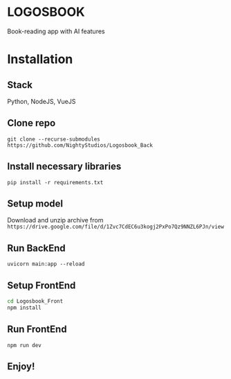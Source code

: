 # LOGOSBOOK
Book-reading app with AI features

# Installation

## Stack
Python, NodeJS, VueJS

## Clone repo
`git clone --recurse-submodules https://github.com/NightyStudios/Logosbook_Back`

## Install necessary libraries
`pip install -r requirements.txt`

## Setup model
Download and unzip archive from `https://drive.google.com/file/d/1Zvc7CdEC6u3kogj2PxPo7Qz9NNZL6PJn/view`

## Run BackEnd
`uvicorn main:app --reload`

## Setup FrontEnd

```bash
cd Logosbook_Front
npm install
```
## Run FrontEnd
`npm run dev`

## Enjoy!
